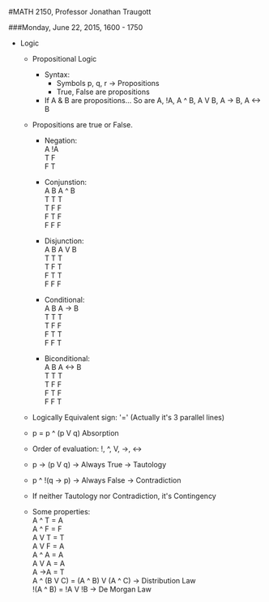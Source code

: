 #MATH 2150, Professor Jonathan Traugott

###Monday, June 22, 2015, 1600 - 1750

* Logic
	* Propositional Logic
		* Syntax:
			* Symbols p, q, r -> Propositions
			* True, False are propositions
		* If A & B are propositions... So are A, !A, A ^ B, A V B, A -> B, A <-> B 

	* Propositions are true or False.
		* Negation:  
			A	!A  
			T	F  
			F	T  

		* Conjunstion:  
			A	B	A ^ B  
			T	T	T  
			T	F	F  
			F	T	F  
			F	F	F  
		
		* Disjunction:  
			A	B	A V B  
			T	T	T  
			T	F	T  
			F	T	T  
			F	F	F  

		* Conditional:  
			A	B	A -> B  
			T	T	T  
			T	F	F  
			F	T	T  
			F	F	T  

		* Biconditional:  
			A	B	A <-> B  
			T	T	T  
			T	F	F  
			F	T	F  
			F	F	T  
	* Logically Equivalent sign: '=' (Actually it's 3 parallel lines) 
	* p = p ^ (p V q) Absorption 
	* Order of evaluation: !, ^, V, ->, <-> 
	* p -> (p V q) -> Always True -> Tautology 
	* p ^ !(q -> p) -> Always False -> Contradiction 
	* If neither Tautology nor Contradiction, it's Contingency 
	* Some properties:  
		A ^ T = A  
		A ^ F = F  
		A V T = T  
		A V F = A  
		A ^ A = A  
		A V A = A  
		A ->A = T  
		A ^ (B V C) = (A ^ B) V (A ^ C) -> Distribution Law  
		!(A ^ B) = !A V !B -> De Morgan Law  
